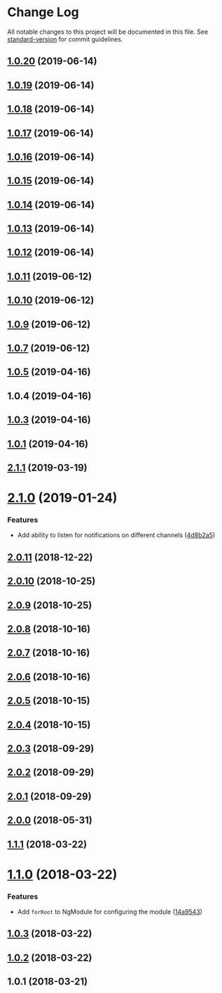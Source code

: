 # Change Log

All notable changes to this project will be documented in this file. See [standard-version](https://github.com/conventional-changelog/standard-version) for commit guidelines.

<a name="1.0.20"></a>
## [1.0.20](https://github.com/chancezeus/angular-laravel-echo/compare/v1.0.19...v1.0.20) (2019-06-14)



<a name="1.0.19"></a>
## [1.0.19](https://github.com/chancezeus/angular-laravel-echo/compare/v1.0.18...v1.0.19) (2019-06-14)



<a name="1.0.18"></a>
## [1.0.18](https://github.com/chancezeus/angular-laravel-echo/compare/v1.0.17...v1.0.18) (2019-06-14)



<a name="1.0.17"></a>
## [1.0.17](https://github.com/chancezeus/angular-laravel-echo/compare/v1.0.16...v1.0.17) (2019-06-14)



<a name="1.0.16"></a>
## [1.0.16](https://github.com/chancezeus/angular-laravel-echo/compare/v1.0.15...v1.0.16) (2019-06-14)



<a name="1.0.15"></a>
## [1.0.15](https://github.com/chancezeus/angular-laravel-echo/compare/v1.0.14...v1.0.15) (2019-06-14)



<a name="1.0.14"></a>
## [1.0.14](https://github.com/chancezeus/angular-laravel-echo/compare/v1.0.13...v1.0.14) (2019-06-14)



<a name="1.0.13"></a>
## [1.0.13](https://github.com/chancezeus/angular-laravel-echo/compare/v1.0.12...v1.0.13) (2019-06-14)



<a name="1.0.12"></a>
## [1.0.12](https://github.com/chancezeus/angular-laravel-echo/compare/v1.0.11...v1.0.12) (2019-06-14)



<a name="1.0.11"></a>
## [1.0.11](https://github.com/chancezeus/angular-laravel-echo/compare/v1.0.10...v1.0.11) (2019-06-12)



<a name="1.0.10"></a>
## [1.0.10](https://github.com/chancezeus/angular-laravel-echo/compare/v1.0.9...v1.0.10) (2019-06-12)



<a name="1.0.9"></a>
## [1.0.9](https://github.com/chancezeus/angular-laravel-echo/compare/v1.0.7...v1.0.9) (2019-06-12)



<a name="1.0.7"></a>
## [1.0.7](https://github.com/chancezeus/angular-laravel-echo/compare/v1.0.5...v1.0.7) (2019-06-12)



<a name="1.0.5"></a>
## [1.0.5](https://github.com/chancezeus/angular-laravel-echo/compare/v1.0.4...v1.0.5) (2019-04-16)



<a name="1.0.4"></a>
## 1.0.4 (2019-04-16)



<a name="1.0.3"></a>
## [1.0.3](https://github.com/chancezeus/angular-laravel-echo/compare/v2.1.1...v1.0.3) (2019-04-16)



<a name="1.0.1"></a>
## [1.0.1](https://github.com/chancezeus/angular-laravel-echo/compare/v2.1.1...v1.0.1) (2019-04-16)



<a name="2.1.1"></a>
## [2.1.1](https://github.com/chancezeus/angular-laravel-echo/compare/v2.1.0...v2.1.1) (2019-03-19)



<a name="2.1.0"></a>
# [2.1.0](https://github.com/chancezeus/angular-laravel-echo/compare/v2.0.11...v2.1.0) (2019-01-24)


### Features

* Add ability to listen for notifications on different channels ([4d8b2a5](https://github.com/chancezeus/angular-laravel-echo/commit/4d8b2a5))



<a name="2.0.11"></a>
## [2.0.11](https://github.com/chancezeus/angular-laravel-echo/compare/v2.0.10...v2.0.11) (2018-12-22)



<a name="2.0.10"></a>
## [2.0.10](https://github.com/chancezeus/angular-laravel-echo/compare/v2.0.9...v2.0.10) (2018-10-25)



<a name="2.0.9"></a>
## [2.0.9](https://github.com/chancezeus/angular-laravel-echo/compare/v2.0.8...v2.0.9) (2018-10-25)



<a name="2.0.8"></a>
## [2.0.8](https://github.com/chancezeus/angular-laravel-echo/compare/v2.0.7...v2.0.8) (2018-10-16)



<a name="2.0.7"></a>
## [2.0.7](https://github.com/chancezeus/angular-laravel-echo/compare/v2.0.6...v2.0.7) (2018-10-16)



<a name="2.0.6"></a>
## [2.0.6](https://github.com/chancezeus/angular-laravel-echo/compare/v2.0.5...v2.0.6) (2018-10-16)



<a name="2.0.5"></a>
## [2.0.5](https://github.com/chancezeus/angular-laravel-echo/compare/v2.0.4...v2.0.5) (2018-10-15)



<a name="2.0.4"></a>
## [2.0.4](https://github.com/chancezeus/angular-laravel-echo/compare/v2.0.3...v2.0.4) (2018-10-15)



<a name="2.0.3"></a>
## [2.0.3](https://github.com/chancezeus/angular-laravel-echo/compare/v2.0.2...v2.0.3) (2018-09-29)



<a name="2.0.2"></a>
## [2.0.2](https://github.com/chancezeus/angular-laravel-echo/compare/v2.0.1...v2.0.2) (2018-09-29)



<a name="2.0.1"></a>
## [2.0.1](https://github.com/chancezeus/angular-laravel-echo/compare/v1.1.1...v2.0.1) (2018-09-29)



<a name="2.0.0"></a>
## [2.0.0](https://github.com/chancezeus/angular-laravel-echo/compare/v1.1.1...v2.0.0) (2018-05-31)



<a name="1.1.1"></a>
## [1.1.1](https://github.com/chancezeus/angular-laravel-echo/compare/v1.1.0...v1.1.1) (2018-03-22)



<a name="1.1.0"></a>
# [1.1.0](https://github.com/chancezeus/angular-laravel-echo/compare/v1.0.3...v1.1.0) (2018-03-22)


### Features

* Add `forRoot` to NgModule for configuring the module ([14a9543](https://github.com/chancezeus/angular-laravel-echo/commit/14a9543))



<a name="1.0.3"></a>
## [1.0.3](https://github.com/chancezeus/angular-laravel-echo/compare/v1.0.2...v1.0.3) (2018-03-22)



<a name="1.0.2"></a>
## [1.0.2](https://github.com/chancezeus/angular-laravel-echo/compare/v1.0.1...v1.0.2) (2018-03-22)



<a name="1.0.1"></a>
## 1.0.1 (2018-03-21)
